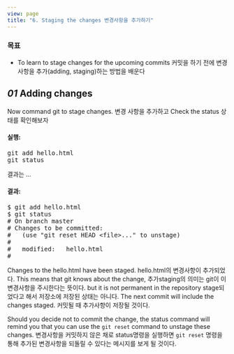 ```yaml
---
view: page
title: "6. Staging the changes 변경사항을 추가하기"
---
```


<h3>목표</h3>

<ul><li>To learn to stage changes for the upcoming commits 커밋을 하기 전에 변경사항을 추가(adding, staging)하는 방법을 배운다</li></ul>

<h2><em>01</em> Adding changes</h2>

<p>Now command git to stage changes. 변경 사항을 추가하고 Check the status 상태를 확인해보자</p>

<h4 class="h4-pre">실행:</h4>

<pre class="instructions">git add hello.html
git status</pre>

<p>결과는 &#8230;</p>

<h4 class="h4-pre">결과:</h4>

<pre class="sample">$ git add hello.html
$ git status
# On branch master
# Changes to be committed:
#   (use "git reset HEAD &lt;file&gt;..." to unstage)
#
#	modified:   hello.html
#</pre>

<p>Changes to the hello.html have been staged. hello.html의 변경사항이 추가되었다. This means that git knows about the change, 추가staging의 의미는 git이 이 변경사항을 주시한다는 뜻이다. but it is not permanent in the repository stage되었다고 해서 저장소에 저장된 상태는 아니다. The next commit will include the changes staged. 커밋될 때 추가사항이 저장될 것이다.</p>

<p>Should you decide not to commit the change, the status command will remind you that you can use the <code>git reset</code> command to unstage these changes. 변경사항을 커밋하지 않은 채로 status명령을 실행하면 <code>git reset</code> 명령을 통해 추가된 변경사항을 되돌릴 수 있다는 메시지를 보게 될 것이다.</p>
